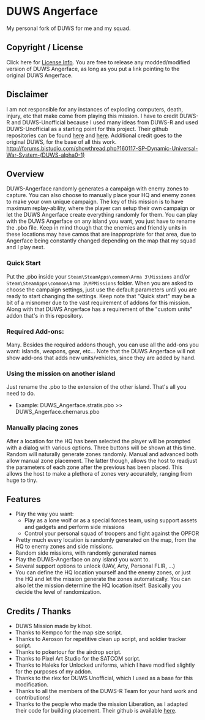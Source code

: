 # DUWS Angerface
My personal fork of DUWS for me and my squad.

## Copyright / License
Click here for <a href="https://github.com/TeorgeGakei/DUWS-Angerface/wiki/License">License Info</a>. You are free to release any
modded/modified version of DUWS Angerface, as long as you put a link pointing to the original DUWS Angerface.

## Disclaimer
I am not responsible for any instances of exploding computers, death, injury, etc that make come from playing this mission.
I have to credit DUWS-R and DUWS-Unofficial because I used many ideas from DUWS-R and used DUWS-Unofficial as a starting point for this project.
Their github repositories can be found <a href="https://github.com/DUWS-R-Team/DUWS-R">here</a> and <a href="https://github.com/rlex/a3-duws-unofficial">here</a>.
Additional credit goes to the original DUWS, for the base of all this work. http://forums.bistudio.com/showthread.php?160117-SP-Dynamic-Universal-War-System-(DUWS-alpha0-1)

## Overview
DUWS-Angerface randomly generates a campaign with enemy zones to capture. You can also choose to manually place your HQ and enemy
zones to make your own unique campaign. The key of this mission is to have maximum replay-ability, where the player can
setup their own campaign or let the DUWS Angerface create everything randomly for them. You can play with the DUWS Angerface on any
island you want, you just have to rename the .pbo file. Keep in mind though that the enemies and friendly units in these locations may have camos that are inappropriate for that area, due to Angerface being constantly changed depending on the map that my squad and I play next.

### Quick Start
Put the .pbo inside your `Steam\SteamApps\common\Arma 3\Missions` and/or `Steam\SteamApps\common\Arma 3\MPMissions` folder.
When you are asked to choose the campaign settings, just use the default parameters until you are ready to start changing the settings.
Keep note that "Quick start" may be a bit of a misnomer due to the vast requirement of addons for this mission. Along with that DUWS Angerface has a requirement of the "custom units" addon that's in this repository.

### Required Add-ons:
Many. Besides the required addons though, you can use all the add-ons you want: islands, weapons, gear, etc... Note that the DUWS Angerface
will not show add-ons that adds new units/vehicles, since they are added by hand.

### Using the mission on another island
Just rename the .pbo to the extension of the other island. That's all you need to do. 
 * Example: DUWS_Angerface.stratis.pbo >> DUWS_Angerface.chernarus.pbo
 
### Manually placing zones
After a location for the HQ has been selected the player will be prompted with a dialog with various options. Three buttons will be shown at this time. Random will naturally generate zones randomly. Manual and advanced both allow manual zone placement. The latter though, allows the host to readjust the parameters of each zone after the previous has been placed. This allows the host to make a plethora of zones very accurately, ranging from huge to tiny.

## Features
 * Play the way you want:
   * Play as a lone wolf or as a special forces team, using support assets and gadgets and perform side missions
   * Control your personal squad of troopers and fight against the OPFOR
 * Pretty much every location is randomly generated on the map, from the HQ to enemy zones and side missions.
 * Random side missions, with randomly generated names
 * Play the DUWS-Angerface on any island you want to.
 * Several support options to unlock (UAV, Arty, Personal FLIR, ...)
 * You can define the HQ location yourself and the enemy zones, or just the HQ and let the mission generate the zones automatically. You can also let the mission determine the HQ location itself. Basically you decide the level of randomization.

## Credits / Thanks
* DUWS Mission made by kibot.
* Thanks to Kempco for the map size script.
* Thanks to Aeroson for repetitive clean up script, and soldier tracker script.
* Thanks to pokertour for the airdrop script.
* Thanks to Pixel Art Studio for the SATCOM script.
* Thanks to Haleks for Unlocked uniforms, which I have modified slightly for the purposes of my addon. 
* Thanks to the rlex for DUWS Unofficial, which I used as a base for this modification.
* Thanks to all the members of the DUWS-R Team for your hard work and contributions!
* Thanks to the people who made the mission Liberation, as I adapted their code for building placement. Their github is available <a href="https://github.com/GreuhZbug/greuh_liberation.Altis">here</a>.
